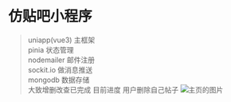 # 仿贴吧小程序
> uniapp(vue3) 主框架  
> pinia 状态管理  
> nodemailer 邮件注册  
> sockit.io 做消息推送  
> mongodb 数据存储  
大致增删改查已完成 
目前进度 用户删除自己帖子
![主页的图片](https://github.com/GeKaixing/wechatApp/blob/main/mdImage/show.png)
